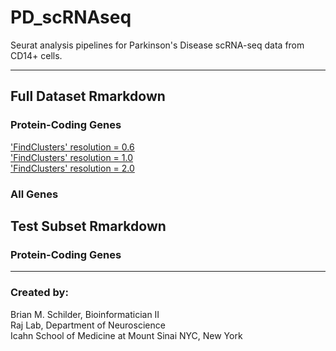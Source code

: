 # PD_scRNAseq 
Seurat analysis pipelines for Parkinson's Disease scRNA-seq data from CD14+ cells.  

---  

## Full Dataset Rmarkdown
### Protein-Coding Genes
['FindClusters' resolution = 0.6](https://rajlabmssm.github.io/PD_scRNAseq/PD_scRNAseq_data-Full_resolution-0.6.html)  
['FindClusters' resolution = 1.0](https://rajlabmssm.github.io/PD_scRNAseq/PD_scRNAseq_data-Full_resolution-1.0.html)  
['FindClusters' resolution = 2.0](https://rajlabmssm.github.io/PD_scRNAseq/PD_scRNAseq_data-Full_resolution-2.0.html)  
### All Genes

## Test Subset Rmarkdown 
### Protein-Coding Genes
 

---
### Created by:  
Brian M. Schilder, Bioinformatician II  
Raj Lab, Department of Neuroscience  
Icahn School of Medicine at Mount Sinai 
NYC, New York
